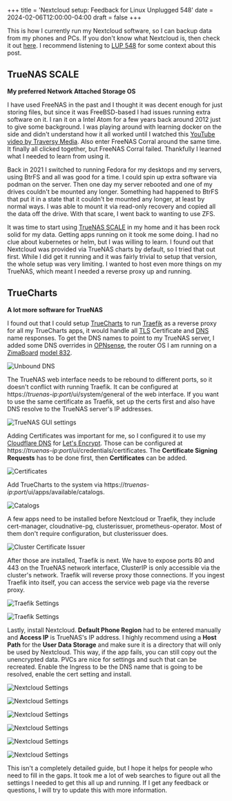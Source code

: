 +++
title = 'Nextcloud setup: Feedback for Linux Unplugged 548'
date = 2024-02-06T12:00:00-04:00
draft = false
+++

This is how I currently run my Nextcloud software, so I can backup data from my phones and PCs. If you don't know what Nextcloud is, then check it out [here](https://nextcloud.com). I recommend listening to [LUP 548](https://www.jupiterbroadcasting.com/show/linux-unplugged/548) for some context about this post.

## TrueNAS SCALE

**My preferred Network Attached Storage OS**

I have used FreeNAS in the past and I thought it was decent enough for just storing files, but since it was FreeBSD-based I had issues running extra software on it. I ran it on a Intel Atom for a few years back around 2012 just to give some background. I was playing around with learning docker on the side and didn't understand how it all worked until I watched this [YouTube video by Traversy Media](https://www.youtube.com/watch?v=Kyx2PsuwomE). Also enter FreeNAS Corral around the same time. It finally all clicked together, but FreeNAS Corral failed. Thankfully I learned what I needed to learn from using it.

Back in 2021 I switched to running Fedora for my desktops and my servers, using BtrFS and all was good for a time. I could spin up extra software via podman on the server. Then one day my server rebooted and one of my drives couldn't be mounted any longer. Something had happened to BtrFS that put it in a state that it couldn't be mounted any longer, at least by normal ways. I was able to mount it via read-only recovery and copied all the data off the drive. With that scare, I went back to wanting to use ZFS.

It was time to start using [TrueNAS SCALE](https://www.truenas.com/truenas-scale) in my home and it has been rock solid for my data. Getting apps running on it took me some doing. I had no clue about kubernetes or helm, but I was willing to learn. I found out that Nextcloud was provided via TrueNAS charts by default, so I tried that out first. While I did get it running and it was fairly trivial to setup that version, the whole setup was very limiting. I wanted to host even more things on my TrueNAS, which meant I needed a reverse proxy up and running.

## TrueCharts

**A lot more software for TrueNAS**

I found out that I could setup [TrueCharts](https://truecharts.org) to run [Traefik](https://doc.traefik.io/traefik) as a reverse proxy for all my TrueCharts apps, it would handle all [TLS](https://www.cloudflare.com/learning/ssl/transport-layer-security-tls) Certificate and [DNS](https://www.cloudflare.com/learning/dns/what-is-dns) name responses. To get the DNS names to point to my TrueNAS server, I added some DNS overrides in [OPNsense](https://opnsense.org), the router OS I am running on a [ZimaBoard](https://www.zimaboard.com) [model 832](https://www.amazon.com/ZimaBoard-Computer-Personal-Network-Attached/dp/B0BKL7YPBQ).

![Unbound DNS](/images/blogs/nextcloud-setup-feedback-for-linux-unplugged-548/unbound-DNS.png "Unbound DNS")

The TrueNAS web interface needs to be rebound to different ports, so it doesn't conflict with running Traefik. It can be configured at https://*truenas-ip*:*port*/ui/system/general of the web interface. If you want to use the same certificate as Traefik, set up the certs first and also have DNS resolve to the TrueNAS server's IP addresses.

![TrueNAS GUI settings](/images/blogs/nextcloud-setup-feedback-for-linux-unplugged-548/TrueNAS-GUI-settings.png "TrueNAS GUI settings")

Adding Certificates was important for me, so I configured it to use my [Cloudflare DNS](https://www.cloudflare.com) for [Let's Encrypt](https://letsencrypt.org). Those can be configured at https://*truenas-ip*:*port*/ui/credentials/certificates. The **Certificate Signing Requests** has to be done first, then **Certificates** can be added.

![Certificates](/images/blogs/nextcloud-setup-feedback-for-linux-unplugged-548/Certificates.png "Certificates")

Add TrueCharts to the system via https://*truenas-ip*:*port*/ui/apps/available/catalogs.

![Catalogs](/images/blogs/nextcloud-setup-feedback-for-linux-unplugged-548/Catalogs.png "Catalogs")

A few apps need to be installed before Nextcloud or Traefik, they include cert-manager, cloudnative-pg, clusterissuer, prometheus-operator. Most of them don't require configuration, but clusterissuer does.

![Cluster Certificate Issuer](/images/blogs/nextcloud-setup-feedback-for-linux-unplugged-548/Clusterissuer.png "Cluster Certificate Issuer")

After those are installed, Traefik is next. We have to expose ports 80 and 443 on the TrueNAS network interface, ClusterIP is only accessible via the cluster's network. Traefik will reverse proxy those connections. If you ingest Traefik into itself, you can access the service web page via the reverse proxy.

![Traefik Settings](/images/blogs/nextcloud-setup-feedback-for-linux-unplugged-548/Traefik-1.png "Traefik Settings")

![Traefik Settings](/images/blogs/nextcloud-setup-feedback-for-linux-unplugged-548/Traefik-2.png "Traefik Settings")

Lastly, install Nextcloud. **Default Phone Region** had to be entered manually and **Access IP** is TrueNAS's IP address. I highly recommend using a **Host Path** for the **User Data Storage** and make sure it is a directory that will only be used by Nextcloud. This way, if the app fails, you can still copy out the unencrypted data. PVCs are nice for settings and such that can be recreated. Enable the Ingress to be the DNS name that is going to be resolved, enable the cert setting and install.

![Nextcloud Settings](/images/blogs/nextcloud-setup-feedback-for-linux-unplugged-548/Nextcloud-1.png "Nextcloud Settings")

![Nextcloud Settings](/images/blogs/nextcloud-setup-feedback-for-linux-unplugged-548/Nextcloud-2.png "Nextcloud Settings")

![Nextcloud Settings](/images/blogs/nextcloud-setup-feedback-for-linux-unplugged-548/Nextcloud-3.png "Nextcloud Settings")

![Nextcloud Settings](/images/blogs/nextcloud-setup-feedback-for-linux-unplugged-548/Nextcloud-4.png "Nextcloud Settings")

![Nextcloud Settings](/images/blogs/nextcloud-setup-feedback-for-linux-unplugged-548/Nextcloud-5.png "Nextcloud Settings")

![Nextcloud Settings](/images/blogs/nextcloud-setup-feedback-for-linux-unplugged-548/Nextcloud-6.png "Nextcloud Settings")

This isn't a completely detailed guide, but I hope it helps for people who need to fill in the gaps. It took me a lot of web searches to figure out all the settings I needed to get this all up and running. If I get any feedback or questions, I will try to update this with more information.

